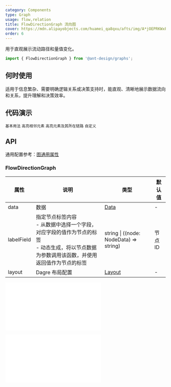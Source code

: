 ```yaml
---
category: Components
type: Graph
usage: flow,relation
title: FlowDirectionGraph 流向图
cover: https://mdn.alipayobjects.com/huamei_qa8qxu/afts/img/A*jOEPRKWxPE0AAAAAAAAAAAAADmJ7AQ/original
order: 6
---
```


用于直观展示流动路径和量值变化。

```js
import { FlowDirectionGraph } from '@ant-design/graphs';
```

## 何时使用

适用于信息繁杂、需要明确逻辑关系或决策支持时，能直观、清晰地展示数据流向和关系，提升理解和决策效率。

## 代码演示

<!-- prettier-ignore -->
<code src="../graphs-demos/flow-direction-graph/default.tsx">基本用法</code>
<code src="../graphs-demos/flow-direction-graph/hover-activate-neighbor.tsx">高亮相邻元素</code>
<code src="../graphs-demos/flow-direction-graph/hover-activate-chain.tsx">高亮元素及其所在链路</code>
<code src="../graphs-demos/flow-direction-graph/custom.tsx">自定义</code>

## API

通用配置参考：[图通用属性](./overview#图通用属性)

### FlowDirectionGraph

| 属性 | 说明 | 类型 | 默认值 |
| --- | --- | --- | --- |
| data | 数据 | [Data](#data) | - |
| labelField | 指定节点标签内容 <br> - 从数据中选择一个字段，对应字段的值作为节点的标签 <br> - 动态生成，将以节点数据为参数调用该函数，并使用返回值作为节点的标签 | string \| ((node: NodeData) => string) | 节点 ID |
| layout | Dagre 布局配置 | [Layout](#layout) | - |

<embed src="../graphs-common/graph-data.zh.md"></embed>

<embed src="../graphs-common/dagre-layout.zh.md"></embed>
